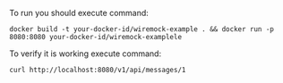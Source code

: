 To run you should execute command:
```
docker build -t your-docker-id/wiremock-example . && docker run -p 8080:8080 your-docker-id/wiremock-examplele
```

To verify it is working execute command:
```
curl http://localhost:8080/v1/api/messages/1
```

